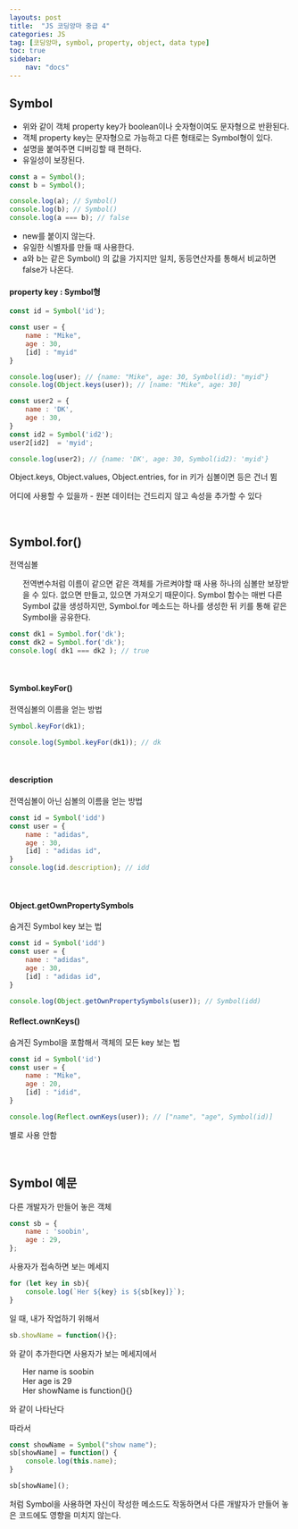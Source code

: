 ```yaml
---
layouts: post
title:  "JS 코딩앙마 중급 4"
categories: JS
tag: [코딩앙마, symbol, property, object, data type]
toc: true
sidebar:
    nav: "docs"
---
```


## Symbol

<ul>
<li>위와 같이 객체 property key가 boolean이나 숫자형이여도 문자형으로 반환된다.</li>
<li>객체 property key는 문자형으로 가능하고 다른 형태로는 Symbol형이 있다.</li>
<li>설명을 붙여주면 디버깅할 때 편하다.</li>
<li>유일성이 보장된다.</li>
</ul>

```js
const a = Symbol();
const b = Symbol();

console.log(a); // Symbol()
console.log(b); // Symbol()
console.log(a === b); // false
```
<ul>
<li>new를 붙이지 않는다.</li>
<li>유일한 식별자를 만들 때 사용한다.</li>
<li>a와 b는 같은 Symbol() 의 값을 가지지만 일치, 동등연산자를 통해서 비교하면 false가 나온다.</li>
</ul>

#### property key : Symbol형
```js
const id = Symbol('id');

const user = {
    name : "Mike",
    age : 30,
    [id] : "myid"
}

console.log(user); // {name: "Mike", age: 30, Symbol(id): "myid"}
console.log(Object.keys(user)); // [name: "Mike", age: 30]
```

```js
const user2 = {
    name : 'DK',
    age : 30,
}
const id2 = Symbol('id2');
user2[id2]  = 'myid';

console.log(user2); // {name: 'DK', age: 30, Symbol(id2): 'myid'}
```
Object.keys, Object.values, Object.entries, for in 키가 심볼이면 등은 건너 뜀
<br/>

어디에 사용할 수 있을까 - 원본 데이터는 건드리지 않고 속성을 추가할 수 있다

<br/>

## Symbol.for()
전역심볼
<ul>
전역변수처럼 이름이 같으면 같은 객체를 가르켜야할 때 사용
하나의 심볼만 보장받을 수 있다.
없으면 만들고, 있으면 가져오기 때문이다.
Symbol 함수는 매번 다른 Symbol 값을 생성하지만, Symbol.for 메소드는 하나를 생성한 뒤 키를 통해 같은 Symbol을 공유한다.
</ul>

```js
const dk1 = Symbol.for('dk');
const dk2 = Symbol.for('dk');
console.log( dk1 === dk2 ); // true
```

<br/>

#### Symbol.keyFor()

전역심볼의 이름을 얻는 방법
```js
Symbol.keyFor(dk1);

console.log(Symbol.keyFor(dk1)); // dk
```

<br/>

#### description

전역심볼이 아닌 심볼의 이름을 얻는 방법
```js
const id = Symbol('idd')
const user = {
    name : "adidas",
    age : 30,
    [id] : "adidas id",
}
console.log(id.description); // idd
```

<br/>

#### Object.getOwnPropertySymbols

숨겨진 Symbol key 보는 법
```js
const id = Symbol('idd')
const user = {
    name : "adidas",
    age : 30,
    [id] : "adidas id",
}

console.log(Object.getOwnPropertySymbols(user)); // Symbol(idd)
```

#### Reflect.ownKeys()

숨겨진 Symbol을 포함해서 객체의 모든 key 보는 법
```js
const id = Symbol('id')
const user = {
    name : "Mike",
    age : 20,
    [id] : "idid",
}

console.log(Reflect.ownKeys(user)); // ["name", "age", Symbol(id)]
```
별로 사용 안함

<br/>

## Symbol 예문

다른 개발자가 만들어 놓은 객체
```js
const sb = {
    name : 'soobin',
    age : 29,
};
```

사용자가 접속하면 보는 메세지
```js
for (let key in sb){
    console.log(`Her ${key} is ${sb[key]}`);
}
```

일 때, 내가 작업하기 위해서
```js
sb.showName = function(){};
```

와 같이 추가한다면 사용자가 보는 메세지에서
<ul>
Her name is soobin<br/>
Her age is 29<br/>
Her showName is function(){}<br/>
</ul>
와 같이 나타난다

따라서
```js
const showName = Symbol("show name");
sb[showName] = function() {
    console.log(this.name);
}

sb[showName]();
```

처럼 Symbol을 사용하면 자신이 작성한 메소드도 작동하면서 다른 개발자가 만들어 놓은 코드에도 영향을 미치지 않는다.